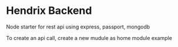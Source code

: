 # Hendrix Backend

Node starter for rest api using express, passport, mongodb

To create an api call, create a new mudule as home module example
